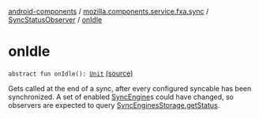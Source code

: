 [android-components](../../index.md) / [mozilla.components.service.fxa.sync](../index.md) / [SyncStatusObserver](index.md) / [onIdle](./on-idle.md)

# onIdle

`abstract fun onIdle(): `[`Unit`](https://kotlinlang.org/api/latest/jvm/stdlib/kotlin/-unit/index.html) [(source)](https://github.com/mozilla-mobile/android-components/blob/master/components/service/firefox-accounts/src/main/java/mozilla/components/service/fxa/sync/SyncManager.kt#L62)

Gets called at the end of a sync, after every configured syncable has been synchronized.
A set of enabled [SyncEngine](../../mozilla.components.service.fxa/-sync-engine/index.md)s could have changed, so observers are expected to query
[SyncEnginesStorage.getStatus](../../mozilla.components.service.fxa.manager/-sync-engines-storage/get-status.md).

